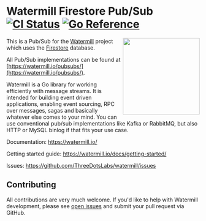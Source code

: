 # Watermill Firestore Pub/Sub [![CI Status](https://github.com/ThreeDotsLabs/watermill-firestore/actions/workflows/master.yml/badge.svg)](https://github.com/ThreeDotsLabs/watermill-firestore/actions/workflows/master.yml) [![Go Reference](https://pkg.go.dev/badge/github.com/ThreeDotsLabs/watermill-firestore.svg)][goreference]
<img align="right" width="200" src="https://threedots.tech/watermill-io/watermill-logo.png">

This is a Pub/Sub for the [Watermill][watermill] project which uses the
[Firestore][firestore] database.

All Pub/Sub implementations can be found at [https://watermill.io/pubsubs/](https://watermill.io/pubsubs/).

Watermill is a Go library for working efficiently with message streams. It is intended
for building event driven applications, enabling event sourcing, RPC over messages,
sagas and basically whatever else comes to your mind. You can use conventional pub/sub
implementations like Kafka or RabbitMQ, but also HTTP or MySQL binlog if that fits your use case.

Documentation: https://watermill.io/

Getting started guide: https://watermill.io/docs/getting-started/

Issues: https://github.com/ThreeDotsLabs/watermill/issues

## Contributing

All contributions are very much welcome. If you'd like to help with Watermill development,
please see [open issues](https://github.com/ThreeDotsLabs/watermill/issues?utf8=%E2%9C%93&q=is%3Aissue+is%3Aopen+)
and submit your pull request via GitHub.

[watermill]: https://watermill.io/
[firestore]: https://firebase.google.com/docs/firestore
[actions]: https://github.com/ThreeDotsLabs/watermill-firestore/actions
[goreference]: https://pkg.go.dev/github.com/ThreeDotsLabs/watermill-firestore
